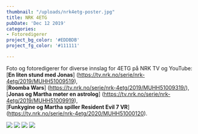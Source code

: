 ```yaml
---
thumbnail: "/uploads/nrk4etg-poster.jpg"
title: NRK 4ETG
pubDate: 'Dec 12 2019'
categories:
- Fotoredigerer
project_bg_color: '#EDDBDB'
project_fg_color: '#111111'

---
```

Foto og fotoredigerer for diverse innslag for 4ETG på NRK TV og YouTube:   
[**En liten stund med Jonas**] (https://tv.nrk.no/serie/nrk-4etg/2019/MUHH51009519),  
[**Roomba Wars**] (https://tv.nrk.no/serie/nrk-4etg/2019/MUHH51009319/),  
[**Jonas og Martha møter en astrolog**] (https://tv.nrk.no/serie/nrk-4etg/2019/MUHH51009919),  
[**Funkygine og Martha spiller Resident Evil 7 VR**] (https://tv.nrk.no/serie/nrk-4etg/2020/MUHH51000120).  

![](/uploads/nrk4etg-liten-stund-med-jonas-poster.jpg)
![](/uploads/nrk4etg-roomba.jpg)
![](/uploads/nrk4etg-astrologi.jpg)
![](/uploads/nrk4etg-vr-funkygine.jpg)

